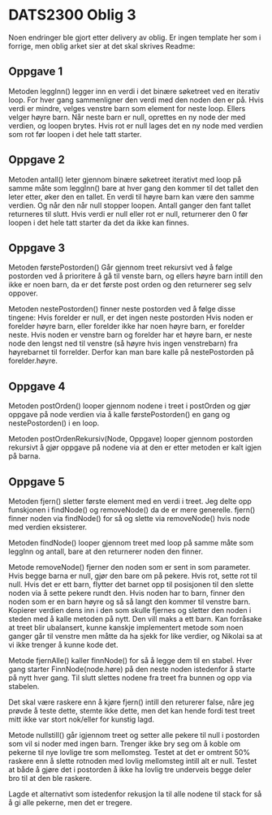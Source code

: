 
# DATS2300 Oblig 3
Noen endringer ble gjort etter delivery av oblig.
Er ingen template her som i forrige, men oblig arket sier at det skal skrives Readme:

## Oppgave 1
Metoden leggInn() legger inn en verdi i det binære søketreet ved en iterativ loop. For hver gang sammenligner den verdi med den 
noden den er på. Hvis verdi er mindre, velges venstre barn som element for neste loop. Ellers velger høyre barn. 
Når neste barn er null, oprettes en ny node der med verdien, og loopen brytes. Hvis rot er null lages det en ny node med 
verdien som rot før loopen i det hele tatt starter.

## Oppgave 2
Metoden antall() leter gjennom binære søketreet iterativt med loop på samme måte som leggInn() bare at hver gang den 
kommer til det tallet den leter etter, øker den en tallet. En verdi til høyre barn kan være den samme verdien. Og når 
den når null stopper loopen. Antall ganger den fant tallet returneres til slutt.
Hvis verdi er null eller rot er null, returnerer den 0 før loopen i det hele tatt starter da det da ikke kan finnes.

## Oppgave 3
Metoden førstePostorden() Går gjennom treet rekursivt ved å følge postorden ved å prioritere å gå til venste barn, og 
ellers høyre barn intill den ikke er noen barn, da er det første post orden og den returnerer seg selv oppover.

Metoden nestePostorden() finner neste postorden ved å følge disse tingene:
Hvis forelder er null, er det ingen neste postorden
Hvis noden er forelder høyre barn, eller forelder ikke har noen høyre barn, er forelder neste.
Hvis noden er venstre barn og forelder har et høyre barn, er neste node den lengst ned til venstre (så høyre hvis ingen 
venstrebarn) fra høyrebarnet til forrelder. Derfor kan man bare kalle på nestePostorden på forelder.høyre.

## Oppgave 4
Metoden postOrden() looper gjennom nodene i treet i postOrden og gjør oppgave på node verdien via å kalle 
førstePostorden() en gang og nestePostorden() i en loop.

Metoden postOrdenRekursiv(Node, Oppgave) looper gjennom postorden rekursivt å gjør oppgave på nodene via at den er 
etter metoden er kalt igjen på barna. 

## Oppgave 5
Metoden fjern() sletter første element med en verdi i treet. Jeg delte opp funskjonen i findNode() og removeNode() da de 
er mere generelle. fjern() finner noden via findNode() for så og slette via removeNode() hvis node med verdien eksisterer.

Metoden findNode() looper gjennom treet med loop på samme måte som leggInn og antall, bare at den returnerer noden den 
finner.

Metode removeNode() fjerner den noden som er sent in som parameter.
Hvis begge barna er null, gjør den bare om på pekere. Hvis rot, sette rot til null.
Hvis det er ett barn, flytter det barnet opp til posisjonen til den slette noden via å sette pekere rundt den.
Hvis noden har to barn, finner den noden som er en barn høyre og så så langt den kommer til venstre barn. Kopierer 
verdien dens inn i den som skulle fjernes og sletter den noden i steden med å kalle metoden på nytt. Den vill maks a ett 
barn.
Kan forråsake at treet blir ubalansert, kunne kanskje implementert metode som noen ganger går til venstre men måtte da ha 
sjekk for like verdier, og Nikolai sa at vi ikke trenger å kunne kode det.

Metode fjernAlle() kaller finnNode() for så å legge dem til en stabel. Hver gang starter FinnNode(node.høre) på den 
neste noden istedenfor å starte på nytt hver gang. Til slutt slettes nodene fra treet fra bunnen og opp via stabelen.

Det skal være raskere enn å kjøre fjern() intill den returerer false, nåre jeg prøvde å teste dette, stemte ikke dette, 
men det kan hende fordi test treet mitt ikke var stort nok/eller for kunstig lagd.

Metode nullstill() går igjennom treet og setter alle pekere til null i postorden som vil si noder med ingen barn. 
Trenger ikke bry seg om å koble om pekerne til nye lovlige tre som mellomsteg. Testet at det er omtrent 50% raskere enn 
å slette rotnoden med lovlig mellomsteg intill alt er null. Testet at både å gjøre det i postorden å ikke ha lovlig tre 
underveis begge deler bro til at den ble raskere.

Lagde et alternativt som istedenfor rekusjon la til alle nodene til stack for så å gi alle pekerne, men det er tregere.